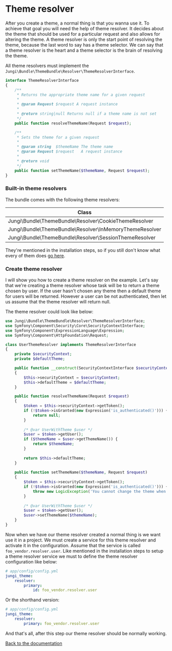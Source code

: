 Theme resolver
==============

After you create a theme, a normal thing is that you wanna use it. To achieve that goal you will need the help of theme 
resolver. It decides about the theme that should be used for a particular request and also allows for altering the theme. 
A theme resolver is only the start point of resolving the theme, because the last word to say has a theme selector. We can 
say that a theme resolver is the heart and a theme selector is the brain of resolving the theme.

All theme resolvers must implement the `Jungi\Bundle\ThemeBundle\Resolver\ThemeResolverInterface`. 

```php
interface ThemeResolverInterface
{
    /**
     * Returns the appropriate theme name for a given request
     *
     * @param Request $request A request instance
     *
     * @return string|null Returns null if a theme name is not set
     */
    public function resolveThemeName(Request $request);

    /**
     * Sets the theme for a given request
     *
     * @param string  $themeName The theme name
     * @param Request $request   A request instance
     *
     * @return void
     */
    public function setThemeName($themeName, Request $request);
}
```

### Built-in theme resolvers

The bundle comes with the following theme resolvers:

| Class |
| ----- |
| Jungi\Bundle\ThemeBundle\Resolver\CookieThemeResolver |
| Jungi\Bundle\ThemeBundle\Resolver\InMemoryThemeResolver |
| Jungi\Bundle\ThemeBundle\Resolver\SessionThemeResolver |

They're mentioned in the installation steps, so if you still don't know what every of them does [go here](https://github.com/piku235/JungiThemeBundle/tree/master/Resources/doc/installation.md#step-3-configuration).

### Create theme resolver

I will show you how to create a theme resolver on the example. Let's say that we're creating a theme resolver whose task
will be to return a theme chosen by user. If the user hasn't chosen any theme then a default theme for users will be 
returned. However a user can be not authenticated, then let us assume that the theme resolver will return null.

The theme resolver could look like below:

```php
use Jungi\Bundle\ThemeBundle\Resolver\ThemeResolverInterface;
use Symfony\Component\Security\Core\SecurityContextInterface;
use Symfony\Component\ExpressionLanguage\Expression;
use Symfony\Component\HttpFoundation\Request;

class UserThemeResolver implements ThemeResolverInterface
{
    private $securityContext;
    private $defaultTheme;

    public function __construct(SecurityContextInterface $securityContext, $defaultTheme = null)
    {
        $this->securityContext = $securityContext;
        $this->defaultTheme = $defaultTheme;
    }

    public function resolveThemeName(Request $request)
    {
        $token = $this->securityContext->getToken();
        if (!$token->isGranted(new Expression('is_authenticated()'))) {
            return null;
        } 
        
        /* @var UserWithTheme $user */
        $user = $token->getUser();
        if ($themeName = $user->getThemeName()) {
            return $themeName;
        }
        
        return $this->defaultTheme;
    }
    
    public function setThemeName($themeName, Request $request)
    {
        $token = $this->securityContext->getToken();
        if (!$token->isGranted(new Expression('is_authenticated()'))) {
            throw new LogicException('You cannot change the theme when the user is not authenticated.');
        }
        
        /* @var UserWithTheme $user */
        $user = $token->getUser();
        $user->setThemeName($themeName);
    }
}
```

Now when we have our theme resolver created a normal thing is we want use it in a project. We must create a service
for this theme resolver and activate it in the configuration. Assume that the service is called `foo_vendor.resolver.user`.
Like mentioned in the installation steps to setup a theme resolver service we must to define the theme resolver configuration
like below:

```yml
# app/config/config.yml
jungi_theme:
    resolver:
        primary:
            id: foo_vendor.resolver.user
```

Or the shorthand version:

```yml
# app/config/config.yml
jungi_theme:
    resolver:
        primary: foo_vendor.resolver.user
```

And that's all, after this step our theme resolver should be normally working.

[Back to the documentation](https://github.com/piku235/JungiThemeBundle/blob/master/Resources/doc/index.md)